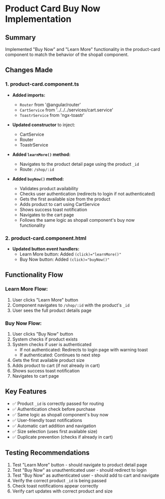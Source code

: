# Product Card Buy Now Implementation

## Summary
Implemented "Buy Now" and "Learn More" functionality in the product-card component to match the behavior of the shopall component.

## Changes Made

### 1. product-card.component.ts
- **Added imports:**
  - `Router` from '@angular/router'
  - `CartService` from '../../../services/cart.service'
  - `ToastrService` from 'ngx-toastr'

- **Updated constructor** to inject:
  - CartService
  - Router
  - ToastrService

- **Added `learnMore()` method:**
  - Navigates to the product detail page using the product `_id`
  - Route: `/shop/:id`

- **Added `buyNow()` method:**
  - Validates product availability
  - Checks user authentication (redirects to login if not authenticated)
  - Gets the first available size from the product
  - Adds product to cart using CartService
  - Shows success toast notification
  - Navigates to the cart page
  - Follows the same logic as shopall component's buy now functionality

### 2. product-card.component.html
- **Updated button event handlers:**
  - Learn More button: Added `(click)="learnMore()"`
  - Buy Now button: Added `(click)="buyNow()"`

## Functionality Flow

### Learn More Flow:
1. User clicks "Learn More" button
2. Component navigates to `/shop/:id` with the product's `_id`
3. User sees the full product details page

### Buy Now Flow:
1. User clicks "Buy Now" button
2. System checks if product exists
3. System checks if user is authenticated
   - If not authenticated: Redirects to login page with warning toast
   - If authenticated: Continues to next step
4. Gets the first available product size
5. Adds product to cart (if not already in cart)
6. Shows success toast notification
7. Navigates to cart page

## Key Features
- ✅ Product `_id` is correctly passed for routing
- ✅ Authentication check before purchase
- ✅ Same logic as shopall component's buy now
- ✅ User-friendly toast notifications
- ✅ Automatic cart addition and navigation
- ✅ Size selection (uses first available size)
- ✅ Duplicate prevention (checks if already in cart)

## Testing Recommendations
1. Test "Learn More" button - should navigate to product detail page
2. Test "Buy Now" as unauthenticated user - should redirect to login
3. Test "Buy Now" as authenticated user - should add to cart and navigate
4. Verify the correct product `_id` is being passed
5. Check toast notifications appear correctly
6. Verify cart updates with correct product and size
